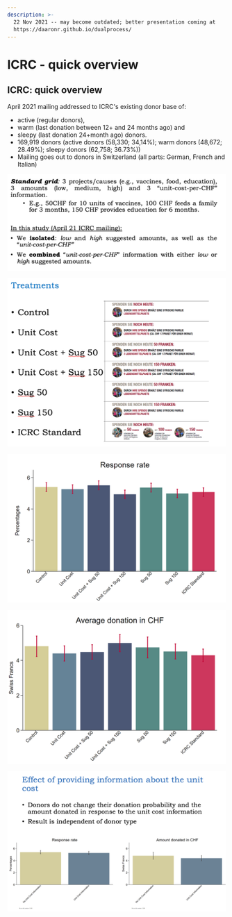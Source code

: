 ```yaml
---
description: >-
  22 Nov 2021 -- may become outdated; better presentation coming at
  https://daaronr.github.io/dualprocess/
---
```


# ICRC - quick overview

## ICRC: quick overview

April 2021 mailing addressed to ICRC's existing donor base of:

* active (regular donors),
* warm (last donation between 12+ and 24 months ago) and
* sleepy (last donation 24+month ago) donors.
* 169,919 donors (active donors (58,330; 34,14%); warm donors (48,672; 28.49%); sleepy donors (62,758; 36.73%))
* Mailing goes out to donors in Switzerland (all parts: German, French and Italian)

![](<../../.gitbook/assets/image (1).png>)

![ICRC mailings -- differences in inserts](<../../.gitbook/assets/image (19).png>)

![Response rates per 100; bars= 95% CI's (?)](<../../.gitbook/assets/image (15) (1).png>)

![Average donations per mailing -- includes zeroes](<../../.gitbook/assets/image (18).png>)

![Focus on 'cost-per-outcome' (pooled treatments)](<../../.gitbook/assets/image (12).png>)
